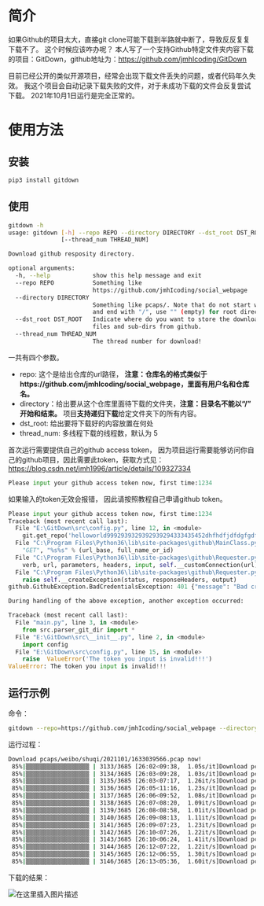 # 简介
如果Github的项目太大，直接git clone可能下载到半路就中断了，导致反反复复下载不了。
这个时候应该咋办呢？
本人写了一个支持Github特定文件夹内容下载的项目：GitDown，github地址为：https://github.com/jmhIcoding/GitDown

目前已经公开的类似开源项目，经常会出现下载文件丢失的问题，或者代码年久失效。
我这个项目会自动记录下载失败的文件，对于未成功下载的文件会反复尝试下载。
2021年10月1日运行是完全正常的。

# 使用方法
## 安装

```bash
pip3 install gitdown
```

## 使用

```bash
gitdown -h
usage: gitdown [-h] --repo REPO --directory DIRECTORY --dst_root DST_ROOT
               [--thread_num THREAD_NUM]

Download github resposity directory.

optional arguments:
  -h, --help            show this help message and exit
  --repo REPO           Something like
                        https://github.com/jmhIcoding/social_webpage
  --directory DIRECTORY
                        Something like pcaps/. Note that do not start with "/"
                        and end with "/", use "" (empty) for root directory.
  --dst_root DST_ROOT   Indicate where do you want to store the downloaded
                        files and sub-dirs from github.
  --thread_num THREAD_NUM
                        The thread number for download!


```
一共有四个参数。
- repo: 这个是给出仓库的url路径， **注意：仓库名的格式类似于https://github.com/jmhIcoding/social_webpage，里面有用户名和仓库名。**
- directory：给出要从这个仓库里面待下载的文件夹，**注意：目录名不能以“/” 开始和结束。** 项目**支持递归下载**给定文件夹下的所有内容。
- dst_root: 给出要将下载好的内容放置在何处
- thread_num: 多线程下载的线程数，默认为 5

首次运行需要提供自己的github access token， 因为项目运行需要能够访问你自己的github项目，因此需要此token，获取方式见：https://blog.csdn.net/jmh1996/article/details/109327334

```python
Please input your github access token now, first time:1234
```
如果输入的token无效会报错， 因此请按照教程自己申请github token。

```python
Please input your github access token now, first time:1234
Traceback (most recent call last):
  File "E:\GitDown\src\config.py", line 12, in <module>
    git.get_repo('helloworld9992939329392939294333435452dhfhdfjdfdgfgdfgfd___dfdf')
  File "C:\Program Files\Python36\lib\site-packages\github\MainClass.py", line 334, in get_repo
    "GET", "%s%s" % (url_base, full_name_or_id)
  File "C:\Program Files\Python36\lib\site-packages\github\Requester.py", line 319, in requestJsonAndCheck
    verb, url, parameters, headers, input, self.__customConnection(url)
  File "C:\Program Files\Python36\lib\site-packages\github\Requester.py", line 342, in __check
    raise self.__createException(status, responseHeaders, output)
github.GithubException.BadCredentialsException: 401 {"message": "Bad credentials", "documentation_url": "https://docs.github.com/rest"}

During handling of the above exception, another exception occurred:

Traceback (most recent call last):
  File "main.py", line 3, in <module>
    from src.parser_git_dir import *
  File "E:\GitDown\src\__init__.py", line 2, in <module>
    import config
  File "E:\GitDown\src\config.py", line 15, in <module>
    raise  ValueError('The token you input is invalid!!!')
ValueError: The token you input is invalid!!!

```

## 运行示例

命令：

```bash
gitdown --repo=https://github.com/jmhIcoding/social_webpage --directory=pcaps/weibo
```


运行过程：
```bash
Download pcaps/weibo/shuqi/2021101/1633039566.pcap now!
 85%|▒▒▒▒▒▒▒▒▒▒▒▒▒▒▒▒▒▒ | 3133/3685 [26:02<09:38,  1.05s/it]Download pcaps/weibo/shuqi/2021101/1633039591.pcap now!
 85%|▒▒▒▒▒▒▒▒▒▒▒▒▒▒▒▒▒▒ | 3134/3685 [26:03<09:28,  1.03s/it]Download pcaps/weibo/shuqi/2021101/1633039615.pcap now!
 85%|▒▒▒▒▒▒▒▒▒▒▒▒▒▒▒▒▒▒ | 3135/3685 [26:03<07:17,  1.26it/s]Download pcaps/weibo/shuqi/2021101/1633039639.pcap now!
 85%|▒▒▒▒▒▒▒▒▒▒▒▒▒▒▒▒▒▒ | 3136/3685 [26:05<11:16,  1.23s/it]Download pcaps/weibo/shuqi/2021101/1633039663.pcap now!
 85%|▒▒▒▒▒▒▒▒▒▒▒▒▒▒▒▒▒▒ | 3137/3685 [26:06<09:52,  1.08s/it]Download pcaps/weibo/shuqi/2021101/1633039687.pcap now!
 85%|▒▒▒▒▒▒▒▒▒▒▒▒▒▒▒▒▒▒ | 3138/3685 [26:07<08:20,  1.09it/s]Download pcaps/weibo/shuqi/2021101/1633039711.pcap now!
 85%|▒▒▒▒▒▒▒▒▒▒▒▒▒▒▒▒▒▒ | 3139/3685 [26:08<08:58,  1.01it/s]Download pcaps/weibo/shuqi/2021101/1633039735.pcap now!
 85%|▒▒▒▒▒▒▒▒▒▒▒▒▒▒▒▒▒▒ | 3140/3685 [26:09<08:13,  1.11it/s]Download pcaps/weibo/shuqi/2021101/1633039759.pcap now!
 85%|▒▒▒▒▒▒▒▒▒▒▒▒▒▒▒▒▒▒ | 3141/3685 [26:09<07:23,  1.23it/s]Download pcaps/weibo/shuqi/2021101/1633039783.pcap now!
 85%|▒▒▒▒▒▒▒▒▒▒▒▒▒▒▒▒▒▒ | 3142/3685 [26:10<07:26,  1.22it/s]Download pcaps/weibo/shuqi/2021101/1633039807.pcap now!
 85%|▒▒▒▒▒▒▒▒▒▒▒▒▒▒▒▒▒▒ | 3143/3685 [26:10<06:24,  1.41it/s]Download pcaps/weibo/shuqi/2021101/1633039831.pcap now!
 85%|▒▒▒▒▒▒▒▒▒▒▒▒▒▒▒▒▒▒ | 3144/3685 [26:12<07:22,  1.22it/s]Download pcaps/weibo/shuqi/2021101/1633039856.pcap now!
 85%|▒▒▒▒▒▒▒▒▒▒▒▒▒▒▒▒▒▒ | 3145/3685 [26:12<06:55,  1.30it/s]Download pcaps/weibo/shuqi/2021101/1633039881.pcap now!
 85%|▒▒▒▒▒▒▒▒▒▒▒▒▒▒▒▒▒▒ | 3146/3685 [26:13<05:36,  1.60it/s]Download pcaps/weibo/shuqi/2021101/1633039906.pcap now!

```
下载的结果：

![在这里插入图片描述](https://img-blog.csdnimg.cn/2e139e859d694001b7cc4eb67b970b69.png?x-oss-process=image/watermark,type_ZHJvaWRzYW5zZmFsbGJhY2s,shadow_50,text_Q1NETiBASWNvZGluZ19GMjAxNA==,size_19,color_FFFFFF,t_70,g_se,x_16)
